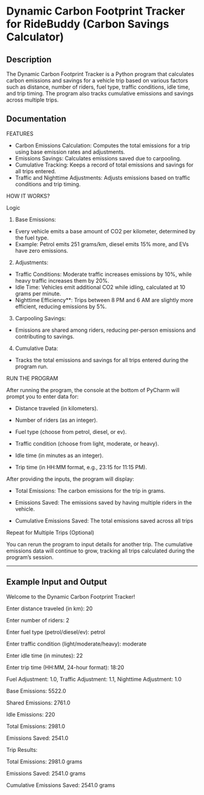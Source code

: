
# Dynamic Carbon Footprint Tracker for RideBuddy (Carbon Savings Calculator)

## Description
The Dynamic Carbon Footprint Tracker is a Python program that calculates carbon emissions and savings for a vehicle trip based on various
factors such as distance, number of riders, fuel type, traffic conditions, idle time, and trip timing. The program also tracks
cumulative emissions and savings across multiple trips.
## Documentation

FEATURES
- Carbon Emissions Calculation: Computes the total emissions for a trip using base emission rates and adjustments.
- Emissions Savings: Calculates emissions saved due to carpooling.
- Cumulative Tracking: Keeps a record of total emissions and savings for all trips entered.
- Traffic and Nighttime Adjustments: Adjusts emissions based on traffic conditions and trip timing.

HOW IT WORKS?

Logic
1. Base Emissions:
- Every vehicle emits a base amount of CO2 per kilometer, determined by the fuel type.
- Example: Petrol emits 251 grams/km, diesel emits 15% more, and EVs have zero emissions.

2. Adjustments:
- Traffic Conditions: Moderate traffic increases emissions by 10%, while heavy traffic increases them by 20%.
- Idle Time: Vehicles emit additional CO2 while idling, calculated at 10 grams per minute.
- Nighttime Efficiency**: Trips between 8 PM and 6 AM are slightly more efficient, reducing emissions by 5%.

3. Carpooling Savings:
- Emissions are shared among riders, reducing per-person emissions and contributing to savings.

4. Cumulative Data:
- Tracks the total emissions and savings for all trips entered during the program run.



RUN THE PROGRAM

After running the program, the console at the bottom of PyCharm will prompt you to enter data for:
- Distance traveled (in kilometers).

- Number of riders (as an integer).

- Fuel type (choose from petrol, diesel, or ev).

- Traffic condition (choose from light, moderate, or heavy).

- Idle time (in minutes as an integer).

- Trip time (in HH:MM format, e.g., 23:15 for 11:15 PM).


After providing the inputs, the program will display:

- Total Emissions: The carbon emissions for the trip in grams.

- Emissions Saved: The emissions saved by having multiple riders in the vehicle.

- Cumulative Emissions Saved: The total emissions saved across all trips
   
Repeat for Multiple Trips (Optional)

You can rerun the program to input details for another trip.
The cumulative emissions data will continue to grow, tracking all trips calculated during the program’s session.


---------------------------------------------------------------------------------------------------------------------------------

## Example Input and Output
Welcome to the Dynamic Carbon Footprint Tracker!

Enter distance traveled (in km): 20

Enter number of riders: 2

Enter fuel type (petrol/diesel/ev): petrol

Enter traffic condition (light/moderate/heavy): moderate

Enter idle time (in minutes): 22

Enter trip time (HH:MM, 24-hour format): 18:20

Fuel Adjustment: 1.0, Traffic Adjustment: 1.1, Nighttime Adjustment: 1.0

Base Emissions: 5522.0

Shared Emissions: 2761.0

Idle Emissions: 220

Total Emissions: 2981.0

Emissions Saved: 2541.0

Trip Results:

Total Emissions: 2981.0 grams

Emissions Saved: 2541.0 grams

Cumulative Emissions Saved: 2541.0 grams
